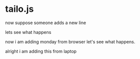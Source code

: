 # tailo.js


now suppose someone adds a new line

lets see what happens

now i am adding monday from browser
let's see what happens.


alright i am adding this from laptop
